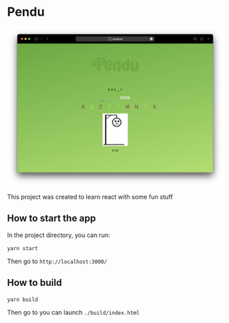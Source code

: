 # Pendu

![App screen shot](./snapshot/snapshot.png)

This project was created to learn react with some fun stuff

## How to start the app

In the project directory, you can run:

```
yarn start
```

Then go to `http://localhost:3000/`

## How to build

```
yarn build
```

Then go to you can launch `./build/index.html`
